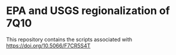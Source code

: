 # EPA and USGS regionalization of 7Q10
This repository contains the scripts associated with https://doi.org/10.5066/F7CR5S4T
